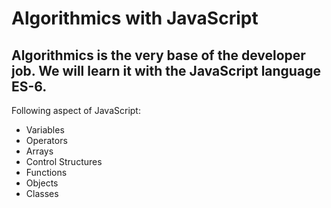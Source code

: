 # Algorithmics with JavaScript
## Algorithmics is the very base of the developer job. We will learn it with the JavaScript language ES-6.

Following aspect of JavaScript:

   -  Variables
   -  Operators
   -  Arrays
   -  Control Structures
   -  Functions
   -  Objects
   -  Classes
